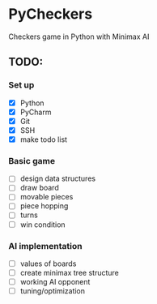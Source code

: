# PyCheckers
Checkers game in Python with Minimax AI

## TODO:
### Set up
- [x] Python
- [x] PyCharm
- [x] Git
- [x] SSH
- [x] make todo list

### Basic game
- [ ] design data structures
- [ ] draw board
- [ ] movable pieces
- [ ] piece hopping
- [ ] turns
- [ ] win condition

### AI implementation
- [ ] values of boards
- [ ] create minimax tree structure
- [ ] working AI opponent
- [ ] tuning/optimization